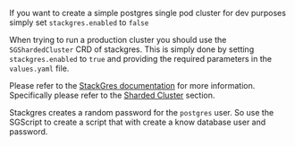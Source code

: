 If you want to create a simple postgres single pod cluster for dev purposes simply set `stackgres.enabled` to `false`

When trying to run a production cluster you should use the `SGShardedCluster` CRD of stackgres. This is simply done by setting `stackgres.enabled` to `true` and providing the required parameters in the `values.yaml` file.

Please refer to the [StackGres documentation](https://stackgres.io/doc/1.16/reference/crd/) for more information. Specifically please refer to the [Sharded Cluster](https://stackgres.io/doc/1.16/reference/crd/#sgshardedcluster) section.

Stackgres creates a random password for the `postgres` user. So use the SGScript to create a script that with create a know database user and password.
